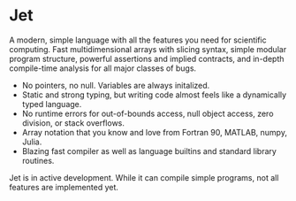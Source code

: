 
# Jet


A modern, simple language with all the features you need for scientific computing. Fast multidimensional arrays with slicing syntax, simple modular program structure, powerful assertions and implied contracts, and in-depth compile-time analysis for all major classes of bugs.

- No pointers, no null. Variables are always initalized.
- Static and strong typing, but writing code almost feels like a dynamically typed language.
- No runtime errors for out-of-bounds access, null object access, zero division, or stack overflows.
- Array notation that you know and love from Fortran 90, MATLAB, numpy, Julia.
- Blazing fast compiler as well as language builtins and standard library routines.

Jet is in active development. While it can compile simple programs, not all features are implemented yet.
